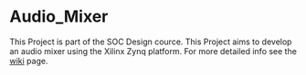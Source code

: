 # Audio_Mixer
This Project is part of the SOC Design cource. This Project aims to develop an audio mixer using the Xilinx Zynq platform. For more detailed info see the [wiki](https://github.com/harshamanam/Audio_Mixer/wiki) page.
